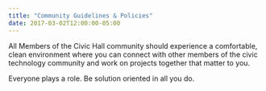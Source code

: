 ```yaml
---
title: "Community Guidelines & Policies"
date: 2017-03-02T12:00:00-05:00
---
```

All Members of the Civic Hall community should experience a comfortable, clean environment where you can connect with other members of the civic technology community and work on projects together that matter to you.

Everyone plays a role. Be solution oriented in all you do.
